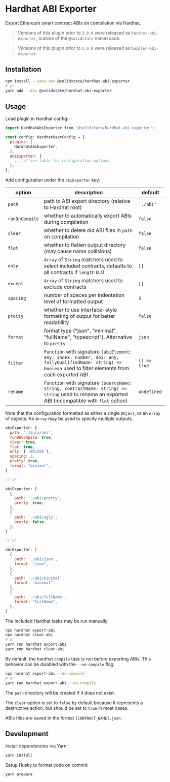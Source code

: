 # Hardhat ABI Exporter

Export Ethereum smart contract ABIs on compilation via Hardhat.

> Versions of this plugin prior to `3.0.0` were released as `hardhat-abi-exporter`, outside of the `@solidstate` namespace.

> Versions of this plugin prior to `2.0.0` were released as `buidler-abi-exporter`.

## Installation

```bash
npm install --save-dev @solidstate/hardhat-abi-exporter
# or
yarn add --dev @solidstate/hardhat-abi-exporter
```

## Usage

Load plugin in Hardhat config:

```javascript
import HardhatAbiExporter from '@solidstate/hardhat-abi-exporter';

const config: HardhatUserConfig = {
  plugins: [
    HardhatAbiExporter,
  ],
  abiExporter: {
    ... // see table for configuration options
  },
};
```

Add configuration under the `abiExporter` key:

| option         | description                                                                                                                                                  | default      |
| -------------- | ------------------------------------------------------------------------------------------------------------------------------------------------------------ | ------------ |
| `path`         | path to ABI export directory (relative to Hardhat root)                                                                                                      | `'./abi'`    |
| `runOnCompile` | whether to automatically export ABIs during compilation                                                                                                      | `false`      |
| `clear`        | whether to delete old ABI files in `path` on compilation                                                                                                     | `false`      |
| `flat`         | whether to flatten output directory (may cause name collisions)                                                                                              | `false`      |
| `only`         | `Array` of `String` matchers used to select included contracts, defaults to all contracts if `length` is 0                                                   | `[]`         |
| `except`       | `Array` of `String` matchers used to exclude contracts                                                                                                       | `[]`         |
| `spacing`      | number of spaces per indentation level of formatted output                                                                                                   | `2`          |
| `pretty`       | whether to use interface-style formatting of output for better readability                                                                                   | `false`      |
| `format`       | format type ("json", "minimal", "fullName", "typescript"). Alternative to `pretty`                                                                           | `json`       |
| `filter`       | `Function` with signature `(abiElement: any, index: number, abi: any, fullyQualifiedName: string) => boolean` used to filter elements from each exported ABI | `() => true` |
| `rename`       | `Function` with signature `(sourceName: string, contractName: string) => string` used to rename an exported ABI (incompatible with `flat` option)            | `undefined`  |

Note that the configuration formatted as either a single `Object`, or an `Array` of objects. An `Array` may be used to specify multiple outputs.

```javascript
abiExporter: {
  path: './data/abi',
  runOnCompile: true,
  clear: true,
  flat: true,
  only: [':ERC20$'],
  spacing: 2,
  pretty: true,
  format: "minimal",
}

// or

abiExporter: [
  {
    path: './abi/pretty',
    pretty: true,
  },
  {
    path: './abi/ugly',
    pretty: false,
  },
]

// or

abiExporter: [
  {
    path: './abi/json',
    format: "json",
  },
  {
    path: './abi/minimal',
    format: "minimal",
  },
  {
    path: './abi/fullName',
    format: "fullName",
  },
]
```

The included Hardhat tasks may be run manually:

```bash
npx hardhat export-abi
npx hardhat clear-abi
# or
yarn run hardhat export-abi
yarn run hardhat clear-abi
```

By default, the hardhat `compile` task is run before exporting ABIs. This behavior can be disabled with the `--no-compile` flag:

```bash
npx hardhat export-abi --no-compile
# or
yarn run hardhat export-abi --no-compile
```

The `path` directory will be created if it does not exist.

The `clear` option is set to `false` by default because it represents a destructive action, but should be set to `true` in most cases.

ABIs files are saved in the format `[CONTRACT_NAME].json`.

## Development

Install dependencies via Yarn:

```bash
yarn install
```

Setup Husky to format code on commit:

```bash
yarn prepare
```
